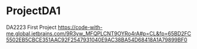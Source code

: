 # ProjectDA1
DA2223 First Project
https://code-with-me.global.jetbrains.com/9R3yw_MFQPLCNT9OYRo4rA#p=CL&fp=65BD2FC5502EB5CBCE351AAC92F2547931040E9AC38BA54D68418A1A79899BF0
